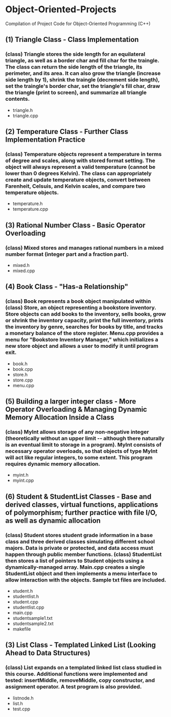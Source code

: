 # Object-Oriented-Projects
Compilation of Project Code for Object-Oriented Programming (C++)

## (1) Triangle Class - Class Implementation
### (class) Triangle stores the side length for an equilateral triangle, as well as a border char and fill char for the traingle. The class can return the side length of the triangle, its perimeter, and its area. It can also grow the triangle (increase side length by 1), shrink the traingle (decrement side length), set the traingle's border char, set the triangle's fill char, draw the triangle (print to screen), and summarize all triangle contents.
- triangle.h
- triangle.cpp

## (2) Temperature Class - Further Class Implementation Practice
### (class) Temperature objects represent a temperature in terms of degree and scales, along with stored format setting. The object will always represent a valid temperature (cannot be lower than 0 degrees Kelvin). The class can appropriately create and update temperature objects, convert between Farenheit, Celsuis, and Kelvin scales, and compare two temperature objects.
- temperature.h
- temperature.cpp

## (3) Rational Number Class - Basic Operator Overloading
### (class) Mixed stores and manages rational numbers in a mixed number format (integer part and a fraction part).
- mixed.h
- mixed.cpp

## (4) Book Class - "Has-a Relationship"
### (class) Book represents a book object manipulated within (class) Store, an object representing a bookstore inventory. Store objects can add books to the inventory, sells books, grow or shrink the inventory capacity, print the full inventory, prints the inventory by genre, searches for books by title, and tracks a monetary balance of the store register. Menu.cpp provides a menu for "Bookstore Inventory Manager," which initializes a new store object and allows a user to modify it until program exit.
- book.h
- book.cpp
- store.h
- store.cpp
- menu.cpp

## (5) Building a larger integer class - More Operator Overloading & Managing Dynamic Memory Allocation Inside a Class
### (class) MyInt allows storage of any non-negative integer (theoretically without an upper limit -- although there naturally is an eventual limit to storage in a program). MyInt consists of necessary operator overloads, so that objects of type MyInt will act like regular integers, to some extent. This program requires dynamic memory allocation.
- myint.h
- myint.cpp

## (6) Student & StudentList Classes - Base and derived classes, virtual functions, applications of polymorphism; further practice with file I/O, as well as dynamic allocation
### (class) Student stores student grade information in a base class and three derived classes simulating different school majors. Data is private or protected, and data access must happen through public member functions. (class) StudentList then stores a list of pointers to Student objects using a dynamically-managed array. Main.cpp creates a single StudentList object and then implements a menu interface to allow interaction with the objects. Sample txt files are included.
- student.h
- studentlist.h
- student.cpp
- studentlist.cpp
- main.cpp
- studentsample1.txt
- studentsample2.txt
- makefile

## (3) List Class - Templated Linked List (Looking Ahead to Data Structures)
### (class) List expands on a templated linked list class studied in this course. Additional functions were implemented and tested: insertMiddle, removeMiddle, copy constructor, and assignment operator. A test program is also provided.
- listnode.h
- list.h
- test.cpp
